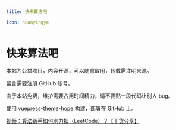 ```yaml
---
title: 快来算法吧

icon: huanyingye
---
```


# 快来算法吧 

本站为公益项目，内容开源，可以随意取用，转载需注明来源。

留言需要注册 GitHub 账号。

由于本站免费，维护需要占用时间精力，请不要贴一段代码让别人 bug。

使用 [vuepress-theme-hope](https://vuepress-theme-hope.gitee.io/zh/) 构建，部署在 GitHub 上。


[视频：算法新手如何刷力扣（LeetCode）？【干货分享】](https://www.bilibili.com/video/BV17K411J7yR)

